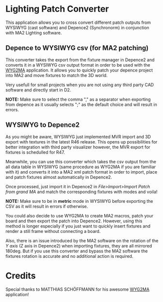 # Lighting Patch Converter

This application allows you to cross convert different patch outputs from WYSIWYG (cast software) and Depence2 (Synchronorm) in conjunction with MA2 Lighting software.

## Depence to WYSIWYG csv (for MA2 patching)
This converter takes the export from the fixture manager in Depence2 and converts it in a WYSIWYG csv output format in order to be used with the [WYG2MA](https://www.mschoeffmann.com/tools/wyg2gma-converter/) application.
It allows you to quickly patch your depence project into MA2 and move fixtures to match the 3D world.

Very usefull for small projects when you are not using any third party CAD software and directly start in D2.

**NOTE:**
Make sure to select the comma "," as a separator when exporting from depence as it usually selects ";" as the default choice and will result in errors.

## WYSIWYG to Depence2
As you might be aware, WYSIWYG just implemented MVR import and 3D export with textures in the latest R46 release. This opens up possibilities for better integration with third party visualizer however, the MVR export for fixtures is schedulled for R47.

Meanwhile, you can use this converter which takes the csv output from the all data table in WYSIWYG (same procedure as WYG2MA if you are familiar with it) and converts it into a MA2 xml patch format in order to import, place and patch fixtures almost automatically in Depence2.

Once processed, just import it in Depence2 in *File>Import>Import Patch from grand MA* and match the corresponding fixtures with modes and voila! 

**NOTE:**
Make sure to be in **metric** mode in WYSIWYG before exporting the CSV as it will result in errors if otherwise.

You could also decide to use WYG2MA to create MA2 macros, patch your board and then export the patch into Depence2. However, using this method is longer especially if you just want to quickly insert fixtures and render a still frame without connecting a board.

Also, there is an issue introduced by the MA2 software on the rotation of the *Y axis* (Z axis in Depence2) when importing fixtures, they are all mirrored 180deg. But if you use this converter and bypass the MA2 software the fixtures rotation is accurate and no additional action is required.

# Credits
Special thanks to MATTHIAS SCHÖFFMANN for his awesome [WYG2MA](https://www.mschoeffmann.com/tools/wyg2gma-converter/) application!
